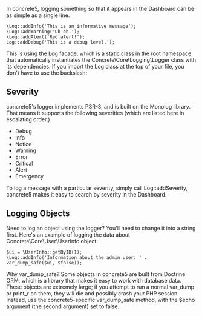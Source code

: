 In concrete5, logging something so that it appears in the Dashboard can be as simple as a single line.

```
\Log::addInfo('This is an informative message');
\Log::addWarning('Uh oh.');
\Log::addAlert('Red alert!');
Log::addDebug('This is a debug level.');
```

This is using the Log facade, which is a static class in the root namespace that automatically instantiates the Concrete\Core\Logging\Logger class with its dependencies. If you import the Log class at the top of your file, you don't have to use the backslash:

## Severity

concrete5's logger implements PSR-3, and is built on the Monolog library. That means it supports the following severities (which are listed here in escalating order.)

- Debug
- Info
- Notice
- Warning
- Error
- Critical
- Alert
- Emergency

To log a message with a particular severity, simply call Log::addSeverity, concrete5 makes it easy to search by severity in the Dashboard.

## Logging Objects

Need to log an object using the logger? You'll need to change it into a string first. Here's an example of logging the data about Concrete\Core\User\UserInfo object:

```
$ui = \UserInfo::getByID(1);
\Log::addInfo('Information about the admin user: ' . var_dump_safe($ui, $false));
```

Why var_dump_safe? Some objects in concrete5 are built from Doctrine ORM, which is a library that makes it easy to work with database data. These objects are extremely large; if you attempt to run a normal var_dump or print_r on them, they will die and possibly crash your PHP session. Instead, use the concrete5-specific var_dump_safe method, with the $echo argument (the second argument) set to false.
